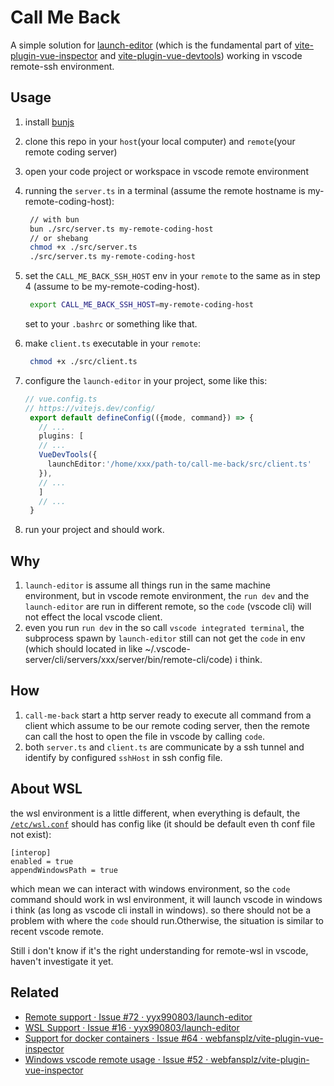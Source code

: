# Call Me Back

A simple solution for [launch-editor](https://github.com/yyx990803/launch-editor) (which is the fundamental part of [vite-plugin-vue-inspector](https://github.com/webfansplz/vite-plugin-vue-inspector) and [vite-plugin-vue-devtools](https://devtools-next.vuejs.org/guide/vite-plugin))  working in vscode remote-ssh environment.

## Usage

1. install [bunjs](https://bun.sh/)
2. clone this repo in your `host`(your local computer) and `remote`(your remote coding server)
3. open your code project or workspace in vscode remote environment
4. running the `server.ts` in a terminal (assume the remote hostname is my-remote-coding-host):
   
   ```bash
    // with bun
    bun ./src/server.ts my-remote-coding-host
    // or shebang 
    chmod +x ./src/server.ts
    ./src/server.ts my-remote-coding-host
   ```
5. set the `CALL_ME_BACK_SSH_HOST` env in your `remote` to the same as in step 4 (assume to be my-remote-coding-host).   
   ```bash
    export CALL_ME_BACK_SSH_HOST=my-remote-coding-host
   ```
   set to your `.bashrc` or something like that.
6. make `client.ts` executable in your `remote`:
   ```bash
    chmod +x ./src/client.ts
   ```
7. configure the `launch-editor` in your project, some like this:
   ```ts
   // vue.config.ts    
   // https://vitejs.dev/config/ 
    export default defineConfig(({mode, command}) => {
      // ...
      plugins: [
      // ...
      VueDevTools({
        launchEditor:'/home/xxx/path-to/call-me-back/src/client.ts'
      }),
      // ...
      ]
      // ...
    }
   
   ```
8. run your project and should work.

## Why
1. `launch-editor` is assume all things run in the same machine environment, but in vscode remote environment, the `run dev` and the `launch-editor` are run in different remote, so the `code` (vscode cli) will not effect the local vscode client.
2. even you run `run dev` in the so call `vscode integrated terminal`, the subprocess spawn by `launch-editor` still can not get the `code` in env (which should located in like ~/.vscode-server/cli/servers/xxx/server/bin/remote-cli/code) i think.
   
## How
1. `call-me-back` start a http server ready to execute all command from a client which assume to be our remote coding server, then the remote can call the host to open the file in vscode by calling `code`.
2. both `server.ts` and `client.ts` are communicate by a ssh tunnel and identify by configured `sshHost` in ssh config file.

## About WSL
the wsl environment is a little different, when everything is default, the [`/etc/wsl.conf`](https://learn.microsoft.com/en-us/windows/wsl/wsl-config#wslconf) should has config like (it should be default even th conf file not exist): 
```
[interop]
enabled = true
appendWindowsPath = true
```
which mean we can interact with windows environment, so the `code` command should work in wsl environment, it will launch vscode in windows i think (as long as vscode cli install in windows). so there should not be a problem with where the `code` should run.Otherwise, the situation is similar to recent vscode remote.

Still i don't know if it's the right understanding for remote-wsl in vscode, haven't investigate it yet.

## Related
* [Remote support · Issue #72 · yyx990803/launch-editor ](https://github.com/yyx990803/launch-editor/issues/72)
* [WSL Support · Issue #16 · yyx990803/launch-editor](https://github.com/yyx990803/launch-editor/issues/16#issuecomment-1435775182)
* [Support for docker containers · Issue #64 · webfansplz/vite-plugin-vue-inspector](https://github.com/webfansplz/vite-plugin-vue-inspector/issues/64)
* [Windows vscode remote usage · Issue #52 · webfansplz/vite-plugin-vue-inspector](https://github.com/webfansplz/vite-plugin-vue-inspector/issues/52)

